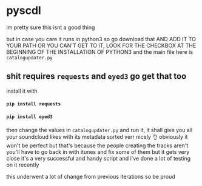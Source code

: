 # pyscdl
im pretty sure this isnt a good thing

but in case you care it runs in python3 so go download that
AND ADD IT TO YOUR PATH OR YOU CAN'T GET TO IT, LOOK FOR THE CHECKBOX AT THE BEGINNING OF THE INSTALLATION OF PYTHON3
and the main file here is `catalogupdater.py`
## shit requires **`requests`** and **`eyed3`** go get that too
install it with

#### `pip install requests`
#### `pip install eyed3`

then change the values in `catalogupdater.py` and run it, it shall give you all your soundcloud likes with its metadata sorted verr nicely 👌
obviously it won't be perfect but that's because the people creating the tracks aren't
you'll have to go back in with itunes and fix some of them but it gets very close
it's a very successful and handy script and i've done a lot of testing on it recently


this underwent a lot of change from previous iterations so be proud
